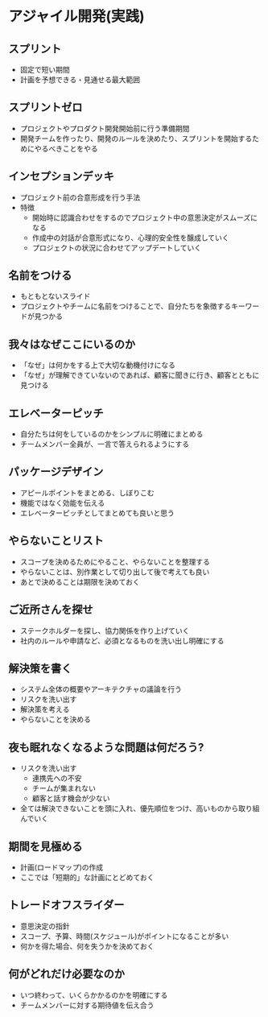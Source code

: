 # アジャイル開発(実践)

## スプリント

- 固定で短い期間
- 計画を予想できる・見通せる最大範囲

## スプリントゼロ

- プロジェクトやプロダクト開発開始前に行う準備期間
- 開発チームを作ったり、開発のルールを決めたり、スプリントを開始するためにやるべきことをやる

## インセプションデッキ

- プロジェクト前の合意形成を行う手法
- 特徴
  - 開始時に認識合わせをするのでプロジェクト中の意思決定がスムーズになる
  - 作成中の対話が合意形式になり、心理的安全性を醸成していく
  - プロジェクトの状況に合わせてアップデートしていく

## 名前をつける

- もともとないスライド
- プロジェクトやチームに名前をつけることで、自分たちを象徴するキーワードが見つかる

## 我々はなぜここにいるのか

- 「なぜ」は何かをする上で大切な動機付けになる
- 「なぜ」が理解できていないのであれば、顧客に聞きに行き、顧客とともに見つける

## エレベーターピッチ

- 自分たちは何をしているのかをシンプルに明確にまとめる
- チームメンバー全員が、一言で答えられるようにする

## パッケージデザイン

- アピールポイントをまとめる、しぼりこむ
- 機能ではなく効能を伝える
- エレベーターピッチとしてまとめても良いと思う

## やらないことリスト

- スコープを決めるためにやること、やらないことを整理する
- やらないことは、別作業として切り出して後で考えても良い
- あとで決めることは期限を決めておく

## ご近所さんを探せ

- ステークホルダーを探し、協力関係を作り上げていく
- 社内のルールや申請など、必須となるものを洗い出し明確にする

## 解決策を書く

- システム全体の概要やアーキテクチャの議論を行う
- リスクを洗い出す
- 解決策を考える
- やらないことを決める

## 夜も眠れなくなるような問題は何だろう?

- リスクを洗い出す
  - 連携先への不安
  - チームが集まれない
  - 顧客と話す機会が少ない
- 全ては解決できないことを頭に入れ、優先順位をつけ、高いものから取り組んでいく

## 期間を見極める

- 計画(ロードマップ)の作成
- ここでは「短期的」な計画にとどめておく

## トレードオフスライダー

- 意思決定の指針
- スコープ、予算、時間(スケジュール)がポイントになることが多い
- 何かを得た場合、何を失うかを決めておく

## 何がどれだけ必要なのか

- いつ終わって、いくらかかるのかを明確にする
- チームメンバーに対する期待値を伝え合う









